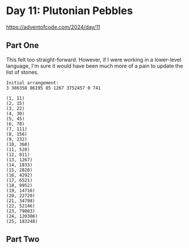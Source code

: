 # Day 11: Plutonian Pebbles

https://adventofcode.com/2024/day/11

## Part One

This felt too straight-forward. However, if I were working in a lower-level language, I'm sure it would have been much
more of a pain to update the list of stones.

```
Initial arrangement:
3 386358 86195 85 1267 3752457 0 741

(1, 11)
(2, 15)
(3, 22)
(4, 30)
(5, 45)
(6, 78)
(7, 111)
(8, 156)
(9, 232)
(10, 360)
(11, 528)
(12, 811)
(13, 1267)
(14, 1833)
(15, 2820)
(16, 4292)
(17, 6521)
(18, 9952)
(19, 14716)
(20, 22720)
(21, 34798)
(22, 52146)
(23, 79803)
(24, 120306)
(25, 183248)
```

## Part Two

```
```
